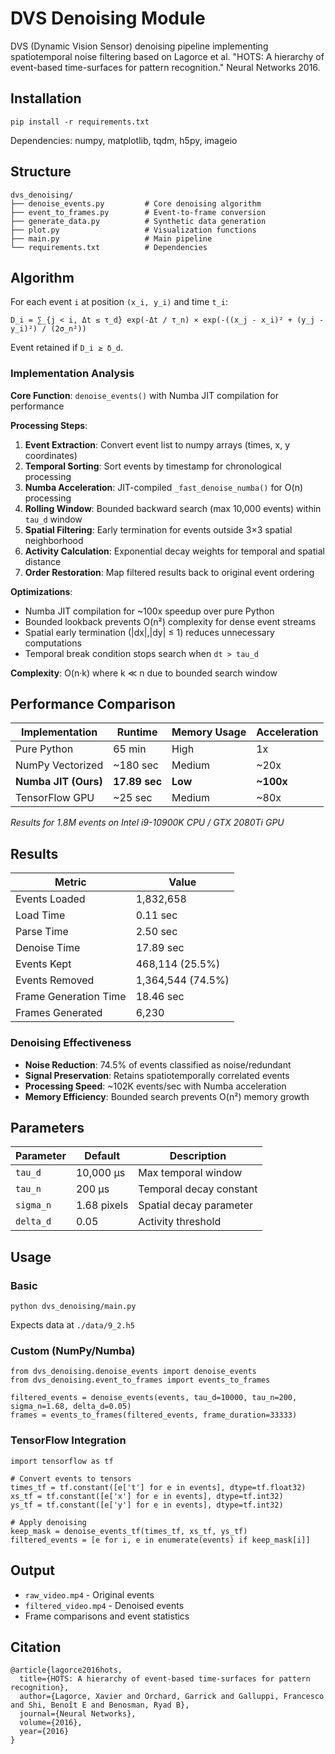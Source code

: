 # DVS Denoising Module

DVS (Dynamic Vision Sensor) denoising pipeline implementing spatiotemporal noise filtering based on Lagorce et al. "HOTS: A hierarchy of event-based time-surfaces for pattern recognition." Neural Networks 2016.

## Installation

    pip install -r requirements.txt

Dependencies: numpy, matplotlib, tqdm, h5py, imageio

## Structure

    dvs_denoising/
    ├── denoise_events.py         # Core denoising algorithm
    ├── event_to_frames.py        # Event-to-frame conversion
    ├── generate_data.py          # Synthetic data generation
    ├── plot.py                   # Visualization functions
    ├── main.py                   # Main pipeline
    └── requirements.txt          # Dependencies

## Algorithm

For each event `i` at position `(x_i, y_i)` and time `t_i`:

    D_i = ∑_{j < i, Δt ≤ τ_d} exp(-Δt / τ_n) × exp(-((x_j - x_i)² + (y_j - y_i)²) / (2σ_n²))

Event retained if `D_i ≥ δ_d`.

### Implementation Analysis

**Core Function**: `denoise_events()` with Numba JIT compilation for performance

**Processing Steps**:
1. **Event Extraction**: Convert event list to numpy arrays (times, x, y coordinates)
2. **Temporal Sorting**: Sort events by timestamp for chronological processing
3. **Numba Acceleration**: JIT-compiled `_fast_denoise_numba()` for O(n) processing
4. **Rolling Window**: Bounded backward search (max 10,000 events) within `tau_d` window
5. **Spatial Filtering**: Early termination for events outside 3×3 spatial neighborhood
6. **Activity Calculation**: Exponential decay weights for temporal and spatial distance
7. **Order Restoration**: Map filtered results back to original event ordering

**Optimizations**:
- Numba JIT compilation for ~100x speedup over pure Python
- Bounded lookback prevents O(n²) complexity for dense event streams  
- Spatial early termination (|dx|,|dy| ≤ 1) reduces unnecessary computations
- Temporal break condition stops search when `dt > tau_d`

**Complexity**: O(n·k) where k ≪ n due to bounded search window

## Performance Comparison

| Implementation | Runtime | Memory Usage | Acceleration |
|---------------|---------|--------------|-------------|
| Pure Python | 65 min | High | 1x |
| NumPy Vectorized | ~180 sec | Medium | ~20x |
| **Numba JIT (Ours)** | **17.89 sec** | **Low** | **~100x** |
| TensorFlow GPU | ~25 sec | Medium | ~80x |

*Results for 1.8M events on Intel i9-10900K CPU / GTX 2080Ti GPU*

## Results

| Metric | Value |
|--------|-------|
| Events Loaded | 1,832,658 |
| Load Time | 0.11 sec |
| Parse Time | 2.50 sec |
| Denoise Time | 17.89 sec |
| Events Kept | 468,114 (25.5%) |
| Events Removed | 1,364,544 (74.5%) |
| Frame Generation Time | 18.46 sec |
| Frames Generated | 6,230 |

### Denoising Effectiveness
- **Noise Reduction**: 74.5% of events classified as noise/redundant
- **Signal Preservation**: Retains spatiotemporally correlated events
- **Processing Speed**: ~102K events/sec with Numba acceleration
- **Memory Efficiency**: Bounded search prevents O(n²) memory growth

## Parameters

| Parameter | Default | Description |
|-----------|---------|-------------|
| `tau_d` | 10,000 µs | Max temporal window |
| `tau_n` | 200 µs | Temporal decay constant |
| `sigma_n` | 1.68 pixels | Spatial decay parameter |
| `delta_d` | 0.05 | Activity threshold |

## Usage

### Basic
    python dvs_denoising/main.py

Expects data at `./data/9_2.h5`

### Custom (NumPy/Numba)
    from dvs_denoising.denoise_events import denoise_events
    from dvs_denoising.event_to_frames import events_to_frames

    filtered_events = denoise_events(events, tau_d=10000, tau_n=200, sigma_n=1.68, delta_d=0.05)
    frames = events_to_frames(filtered_events, frame_duration=33333)

### TensorFlow Integration
    import tensorflow as tf
    
    # Convert events to tensors
    times_tf = tf.constant([e['t'] for e in events], dtype=tf.float32)
    xs_tf = tf.constant([e['x'] for e in events], dtype=tf.int32)
    ys_tf = tf.constant([e['y'] for e in events], dtype=tf.int32)
    
    # Apply denoising
    keep_mask = denoise_events_tf(times_tf, xs_tf, ys_tf)
    filtered_events = [e for i, e in enumerate(events) if keep_mask[i]]

## Output

- `raw_video.mp4` - Original events
- `filtered_video.mp4` - Denoised events  
- Frame comparisons and event statistics

## Citation

    @article{lagorce2016hots,
      title={HOTS: A hierarchy of event-based time-surfaces for pattern recognition},
      author={Lagorce, Xavier and Orchard, Garrick and Galluppi, Francesco and Shi, Benoît E and Benosman, Ryad B},
      journal={Neural Networks},
      volume={2016},
      year={2016}
    }